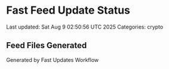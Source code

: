 # Fast Feed Update Status
Last updated: Sat Aug  9 02:50:56 UTC 2025
Categories: crypto

## Feed Files Generated

Generated by Fast Updates Workflow
